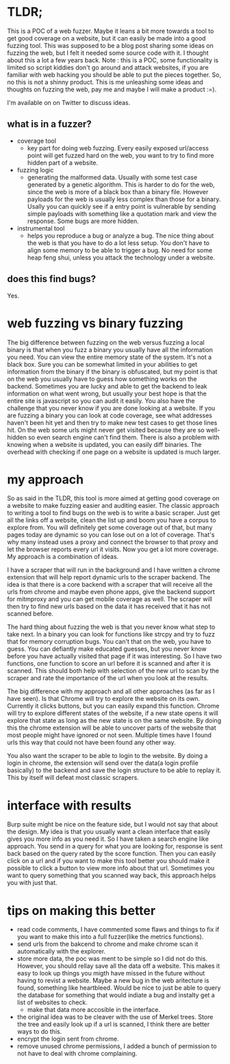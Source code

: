 # TLDR;
This is a POC of a web fuzzer. Maybe it leans a bit more towards a tool to get good coverage on a website, but it can easily be made into a good fuzzing tool. This was supposed to be a blog post sharing some ideas on fuzzing the web, but I felt it needed some source code with it. I thought about this a lot a few years back. Note : this is a POC, some functionality is limited so script kiddies don't go around and attack websites, if you are familiar with web hacking you should be able to put the pieces together. So, no this is not a shinny product. This is me unleashing some ideas and thoughts on fuzzing the web, pay me and maybe I will make a product :=).

I'm available on on Twitter to discuss ideas.

## what is in a fuzzer?
-	coverage tool
	-	key part for doing web fuzzing. Every easily exposed url/access point will get fuzzed hard on the web, you want to try to find more hidden part of a website.
-	fuzzing logic
	-	generating the malformed data. Usually with some test case generated by a genetic algorithm. This is harder to do for the web, since the web is more of a black box than a binary file. However payloads for the web is usually less complex than those for a binary. Usally you can quickly see if a entry point is vulnerable by sending simple payloads with something like a quotation mark and view the response. Some bugs are more hidden.
-	instrumental tool
	-	helps you reproduce a bug or analyze a bug.	The nice thing about the web is that you have to do a lot less setup. You don't have to align some memory to be able to trigger a bug. No need for some heap feng shui, unless you attack the technology under a website.

## does this find bugs?
Yes.

# web fuzzing vs binary fuzzing
The big difference between fuzzing on the web versus fuzzing a local binary is that when you fuzz a binary you usually have all the information you need. You can view the entire memory state of the system. It's not a black box. Sure you can be somewhat limited in your abilities to get information from the binary if the binary is obfuscated, but my point is that on the web you usually have to guess how something works on the backend. Sometimes you are lucky and able to get the backend to leak information on what went wrong, but usually your best hope is that the entire site is javascript so you can audit it easily. You also have the challenge that you never know if you are done looking at a website. If you are fuzzing a binary you can look at code coverage, see what addresses haven't been hit yet and then try to make new test cases to get those lines hit. On the web some urls might never get visited because they are so well-hidden so even search engine can't find them. There is also a problem with knowing when a website is updated, you can easily diff binaries. The overhead with checking if one page on a website is updated is much larger. 

# my approach
So as said in the TLDR, this tool is more aimed at getting good coverage on a website to make fuzzing easier and auditing easier. The classic approach to writing a tool to find bugs on the web is to write a basic scraper. Just get all the links off a website, clean the list up and boom you have a corpus to explore from. You will definitely get some coverage out of that, but many pages today are dynamic so you can lose out on a lot of coverage. That's why many instead uses a proxy and connect the browser to that proxy and let the browser reports every url it visits. Now you get a lot more coverage. My approach is a combination of ideas. 

I have a scraper that will run in the background and I have written a chrome extension that will help report dynamic urls to the scraper backend. The idea is that there is a core backend with a scraper that will receive all the urls from chrome and maybe even phone apps, give the backend support for mitmproxy and you can get mobile coverage as well. The scraper will then try to find new urls based on the data it has received that it has not scanned before.

The hard thing about fuzzing the web is that you never know what step to take next. In a binary you can look for functions like strcpy and try to fuzz that for memory corruption bugs. You can't that on the web, you have to guess. You can defiantly make educated guesses, but you never know before you have actually visited that page if it was interesting. So I have two functions, one function to score an url before it is scanned and after it is scanned. This should both help with selection of the new url to scan by the scraper and rate the importance of the url when you look at the results. 

The big difference with my approach and all other approaches (as far as I have seen). Is that Chrome will try to explore the website on its own. Currently it clicks buttons, but you can easily expand this function. Chrome will try to explore different states of the website, if a new state opens it will explore that state as long as the new state is on the same website. By doing this the chrome extension will be able to uncover parts of the website that most people might have ignored or not seen. Multiple times have I found urls this way that could not have been found any other way.

You also want the scraper to be able to login to the website. By doing a login in chrome, the extension will send over the data(a login profile basically) to the backend and save the login structure to be able to replay it. This by itself will defeat most classic scrapers. 

# interface with results
Burp suite might be nice on the feature side, but I would not say that about the design. My idea is that you usually want a clean interface that easily gives you more info as you need it. So I have taken a search engine like approach. You send in a query for what you are looking for, response is sent back based on the query rated by the score function. Then you can easily click on a url and if you want to make this tool better you should make it possible to click a button to view more info about that url. Sometimes you want to query something that you scanned way back, this approach helps you with just that.

# tips on making this better
-	read code comments, I have commented some flaws and things to fix if you want to make this into a full fuzzer(like the metrics functions).
-	send urls from the bakcend to chrome and make chrome scan it automatically with the explorer.
-	store more data, the poc was ment to be simple so I did not do this. However, you should rellay save all the data off a website. This makes it easy to look up things you migth have missed in the future without having to revist a website. Maybe a new bug in the web aritecture is found, something like heartbleed. Would be nice to just be able to query the database for something that would indiate a bug and instalty get a list of websites to check.
	-	make that data more accosible in the interface.
-	the original idea was to be cleaver with the use of Merkel trees. Store the tree and easily look up if a url is scanned, I think there are better ways to do this. 
-	encrypt the login sent from chrome.
-	remove unused chrome permissions, I added a bunch of permission to not have to deal with chrome complaining.


